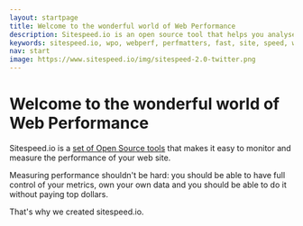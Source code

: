 ```yaml
---
layout: startpage
title: Welcome to the wonderful world of Web Performance
description: Sitespeed.io is an open source tool that helps you analyse and optimise your website speed and performance, based on performance best practices.
keywords: sitespeed.io, wpo, webperf, perfmatters, fast, site, speed, web performance optimisation, analyse, best practices, continuous integration
nav: start
image: https://www.sitespeed.io/img/sitespeed-2.0-twitter.png
---
```


# Welcome to the wonderful world of Web Performance

Sitespeed.io is a [set of Open Source tools](/documentation/) that makes it easy to monitor and measure the performance of your web site.

Measuring performance shouldn't be hard: you should be able to have full control of your metrics, own your own data and you should be able to do it without paying top dollars.

That's why we created sitespeed.io.
